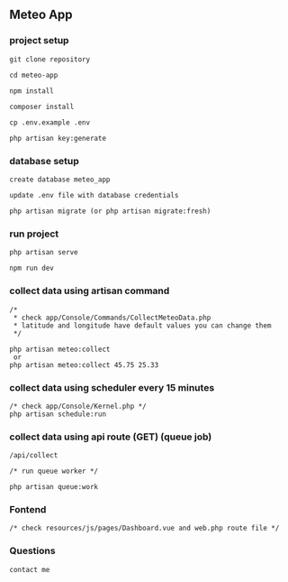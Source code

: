 

## Meteo App

### project setup
```
git clone repository

cd meteo-app

npm install

composer install

cp .env.example .env

php artisan key:generate
```
### database setup
```
create database meteo_app

update .env file with database credentials

php artisan migrate (or php artisan migrate:fresh)
```
### run project
```
php artisan serve

npm run dev
```

### collect data using artisan command
```
/* 
 * check app/Console/Commands/CollectMeteoData.php
 * latitude and longitude have default values you can change them
 */

php artisan meteo:collect 
 or 
php artisan meteo:collect 45.75 25.33
```
### collect data using scheduler  every 15 minutes
```
/* check app/Console/Kernel.php */
php artisan schedule:run
```
### collect  data using api route (GET) (queue job)
```
/api/collect

/* run queue worker */

php artisan queue:work
```
###

### Fontend
```
/* check resources/js/pages/Dashboard.vue and web.php route file */
```
### Questions
```
contact me
```
